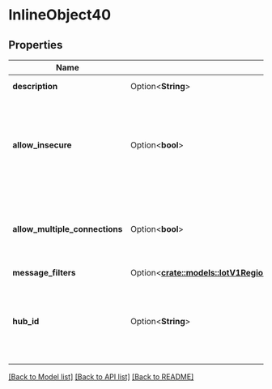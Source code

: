 # InlineObject40

## Properties

Name | Type | Description | Notes
------------ | ------------- | ------------- | -------------
**description** | Option<**String**> | Device description | [optional]
**allow_insecure** | Option<**bool**> | Allow plain and server-authenticated SSL connections in addition to mutually-authenticated ones | [optional]
**allow_multiple_connections** | Option<**bool**> | Allow multiple physical devices to connect with this device's credentials | [optional]
**message_filters** | Option<[**crate::models::IotV1RegionsRegionDevicesDeviceIdMessageFilters**](_iot_v1_regions__region__devices__device_id__message_filters.md)> |  | [optional]
**hub_id** | Option<**String**> | Change Hub for this device, additional fees may apply, see IoT Hub pricing | [optional]

[[Back to Model list]](../README.md#documentation-for-models) [[Back to API list]](../README.md#documentation-for-api-endpoints) [[Back to README]](../README.md)


